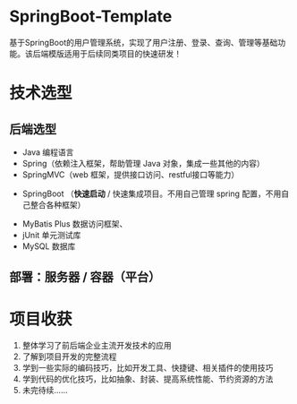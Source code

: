 # SpringBoot-Template
基于SpringBoot的用户管理系统，实现了用户注册、登录、查询、管理等基础功能。该后端模版适用于后续同类项目的快速研发！
# 技术选型
## 后端选型
* Java 编程语言
* Spring（依赖注入框架，帮助管理 Java 对象，集成一些其他的内容）
* SpringMVC（web 框架，提供接口访问、restful接口等能力） 
+ SpringBoot （**快速启动** / 快速集成项目。不用自己管理 spring 配置，不用自己整合各种框架）
* MyBatis Plus 数据访问框架、
* jUnit 单元测试库
* MySQL 数据库

## 部署：服务器 / 容器（平台）

# 项目收获
1. 整体学习了前后端企业主流开发技术的应用
2. 了解到项目开发的完整流程
3. 学到一些实际的编码技巧，比如开发工具、快捷键、相关插件的使用技巧
4. 学到代码的优化技巧，比如抽象、封装、提高系统性能、节约资源的方法
5. 未完待续......
